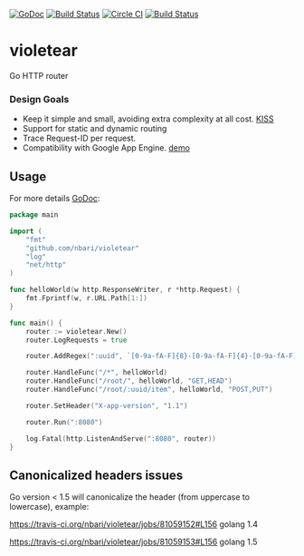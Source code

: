 [![GoDoc](https://godoc.org/github.com/nbari/violetear?status.svg)](https://godoc.org/github.com/nbari/violetear)
[![Build Status](https://drone.io/github.com/nbari/violetear/status.png)](https://drone.io/github.com/nbari/violetear/latest)
[![Circle CI](https://circleci.com/gh/nbari/violetear.svg?style=svg)](https://circleci.com/gh/nbari/violetear)
[![Build Status](https://travis-ci.org/nbari/violetear.svg?branch=master)](https://travis-ci.org/nbari/violetear)

# violetear
Go HTTP router

### Design Goals
* Keep it simple and small, avoiding extra complexity at all cost. [KISS](http://en.wikipedia.org/wiki/KISS_principle)
* Support for static and dynamic routing
* Trace Request-ID per request.
* Compatibility with Google App Engine. [demo](http://api.violetear.com)


Usage
-----

For more details [GoDoc](https://godoc.org/github.com/nbari/violetear):

```go
package main

import (
    "fmt"
    "github.com/nbari/violetear"
    "log"
    "net/http"
)

func helloWorld(w http.ResponseWriter, r *http.Request) {
    fmt.Fprintf(w, r.URL.Path[1:])
}

func main() {
    router := violetear.New()
    router.LogRequests = true

	router.AddRegex(":uuid", `[0-9a-fA-F]{8}-[0-9a-fA-F]{4}-[0-9a-fA-F]{4}-[0-9a-fA-F]{4}-[0-9a-fA-F]{12}`)

	router.HandleFunc("/*", helloWorld)
	router.HandleFunc("/root/", helloWorld, "GET,HEAD")
	router.HandleFunc("/root/:uuid/item", helloWorld, "POST,PUT")

    router.SetHeader("X-app-version", "1.1")

    router.Run(":8080")

    log.Fatal(http.ListenAndServe(":8080", router))
}
```


Canonicalized headers issues
----------------------------

Go version < 1.5 will canonicalize the header (from uppercase to lowercase),
example:

https://travis-ci.org/nbari/violetear/jobs/81059152#L156 golang 1.4

https://travis-ci.org/nbari/violetear/jobs/81059153#L156 golang 1.5
